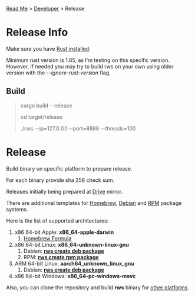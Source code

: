 [Read Me](README.md) > [Developer](DEVELOPER.md) > Release

# Release Info
Make sure you have [Rust installed](https://www.rust-lang.org/tools/install).

Minimum rust version is 1.65, as I'm testing on this specific version. However, if needed you may try to build rws on your own using older version with the _--ignore-rust-version_ flag.


## Build

> cargo build --release
>
> cd target/release
>
> ./rws --ip=127.0.0.1 --port=8888 --threads=100


# Release
Build binary on specific platform to prepare release.

For each binary provide sha 256 check sum.

Releases initially being prepared at
[Drive](https://drive.google.com/drive/folders/13iSR3VxmfFvZgOZ0LddP_EJp7GJ-lQd8?usp=share_link) mirror.

There are additional templates for
[Homebrew](https://brew.sh/),
[Debian](https://www.debian.org/) and
[RPM](https://rpm.org/) package systems.


Here is the list of supported architectures:
1. x86 64-bit Apple: **x86_64-apple-darwin**
    1. [Homebrew Formula](https://github.com/bohdaq/homebrew-rust-web-server)
2. x86 64-bit Linux: **x86_64-unknown-linux-gnu**
   1.  Debian: **[rws create deb package](https://github.com/bohdaq/rws-create-deb)** 
   2.  RPM: **[rws create rpm package](https://github.com/bohdaq/rws-rpm-builder)** 
3. ARM 64-bit Linux: **aarch64_unknown_linux_gnu**
   1.  Debian: **[rws create deb package](https://github.com/bohdaq/rws-create-deb)**
4. x86 64-bit Windows: **x86_64-pc-windows-msvc**


Also, you can clone the repository and build **rws** binary for [other platforms](https://doc.rust-lang.org/nightly/rustc/platform-support.html).
